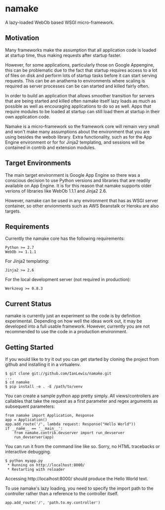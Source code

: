 namake
======

A lazy-loaded WebOb based WSGI micro-framework.

Motivation
--------------------------

Many frameworks make the assumption that all application code is loaded at
startup time, thus making requests after startup faster.

However, for some applications, particularly those on Google Appengine, this
can be problematic due to the fact that startup requires access to a lot of
files on disk and perform lots of startup tasks before it can start serving
requests. This can be an anathema to environments where scaling is required
as server processes can be can started and killed fairly often.

In order to build an application that allows smoother transition for servers
that are being started and killed often namake itself lazy loads as much as
possible as well as encouraging applications to do so as well. Apps that
require modules to be loaded at startup can still load them at startup
in their own application code.

Namake is a micro-framework so the framework core will remain very small and won't
make many assumptions about the environment that you are using besides the webob
library. Extra functionality, such as for the App Engine environment or for for
Jinja2 templating, and sessions will be contained in contrib and extension modules.

Target Environments
--------------------------

The main target environment is Google App Engine so there was a conscious decision
to use Python versions and libraries that are readily available on App Engine.
It is for this reason that namake supports older verions of libraries like WebOb 1.1.1 and Jinja2 2.6.

However, namake can be used in any environment that has as WSGI server container,
so other envionments such as AWS Beanstalk or Heroku are also targets.

Requirements
--------------------------

Currently the namake core has the following requirements:

    Python >= 2.7
    WebOb >= 1.1.1

For Jinja2 templating:

    Jinja2 >= 2.6

For the local development server (not required in production):

    Werkzeug >= 0.8.3

Current Status
--------------------------

namake is currently just an experiment so the code is by definition experimental.
Depending on how well the ideas work out, it may be developed into a full usable
framework. However, currently you are not recommended to use the code in
a production environment.


Getting Started
--------------------------

If you would like to try it out you can get started by cloning the project
from github and installing it in a virtualenv.

    $ git clone git://github.com/IanLewis/namake.git
    ...
    $ cd namake
    $ pip install -e . -E /path/to/venv

You can create a sample python app pretty simply. All views/controllers are 
callables that take the request as a first parameter and regex arguments as
subsequent parameters:

    from namake import Application, Response
    app = Application()
    app.add_route('/', lambda request: Response("Hello World"))
    if __name__ == '__main__':
        from namake.contrib.devserver import run_devserver
        run_devserver(app)

You can run it from the command line like so. Sorry, no HTML tracebacks or interactive debugging.

    $ python myapp.py
     * Running on http://localhost:8000/
     * Restarting with reloader

Accessing http://localhost:8000/ should produce the Hello World text.

To use namake's lazy loading, you need to specify the import path to the controller
rather than a reference to the controller itself.

    app.add_route('/', 'path.to.my.controller')
